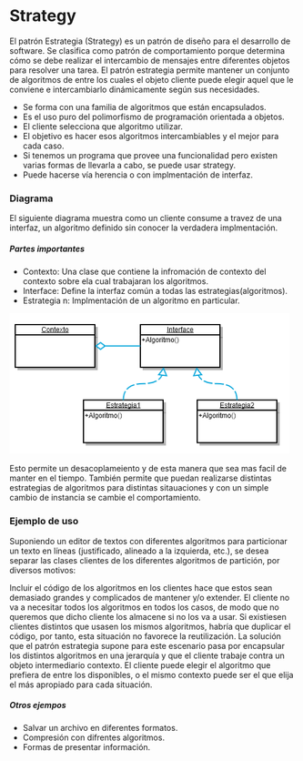 # Strategy 
El patrón Estrategia (Strategy) es un patrón de diseño para el desarrollo de software. Se clasifica como patrón de comportamiento porque determina cómo se debe realizar el intercambio de mensajes entre diferentes objetos para resolver una tarea. El patrón estrategia permite mantener un conjunto de algoritmos de entre los cuales el objeto cliente puede elegir aquel que le conviene e intercambiarlo dinámicamente según sus necesidades.

- Se forma con una familia de algoritmos que están encapsulados.
- Es el uso puro del polimorfismo de programación orientada a objetos.
- El cliente selecciona que algoritmo utilizar.
- El objetivo es hacer esos algoritmos intercambiables y el mejor para cada caso.
- Si tenemos un programa que provee una funcionalidad pero existen varias formas de llevarla a cabo, se puede usar strategy.
- Puede hacerse vía herencia o con implmentación de interfaz.

### Diagrama
El siguiente diagrama muestra como un cliente consume a travez de una interfaz, un algoritmo definido sin conocer la verdadera implmentación.

##### Partes importantes
- Contexto: Una clase que contiene la infromación de contexto del contexto sobre ela cual trabajaran los algoritmos.
- Interface: Define la interfaz común a todas las estrategias(algoritmos).
- Estrategia n: Implmentación de un algoritmo en particular.

![Strategy Diagram](https://github.com/fercala/Design-patterns/blob/master/Behavioral/Strategy/Strategy%20Diagram.png?raw=true)

Esto permite un desacoplameiento y de esta manera que sea mas facil de manter en el tiempo.
También permite que puedan realizarse distintas estrategias de algoritmos para distintas sitauaciones y con un simple cambio de instancia se cambie el comportamiento.

### Ejemplo de uso
Suponiendo un editor de textos con diferentes algoritmos para particionar un texto en líneas (justificado, alineado a la izquierda, etc.), se desea separar las clases clientes de los diferentes algoritmos de partición, por diversos motivos:

Incluir el código de los algoritmos en los clientes hace que estos sean demasiado grandes y complicados de mantener y/o extender.
El cliente no va a necesitar todos los algoritmos en todos los casos, de modo que no queremos que dicho cliente los almacene si no los va a usar.
Si existiesen clientes distintos que usasen los mismos algoritmos, habría que duplicar el código, por tanto, esta situación no favorece la reutilización.
La solución que el patrón estrategia supone para este escenario pasa por encapsular los distintos algoritmos en una jerarquía y que el cliente trabaje contra un objeto intermediario contexto. El cliente puede elegir el algoritmo que prefiera de entre los disponibles, o el mismo contexto puede ser el que elija el más apropiado para cada situación.

##### Otros ejempos
- Salvar un archivo en diferentes formatos.
- Compresión con difrentes algoritmos.
- Formas de presentar información.
